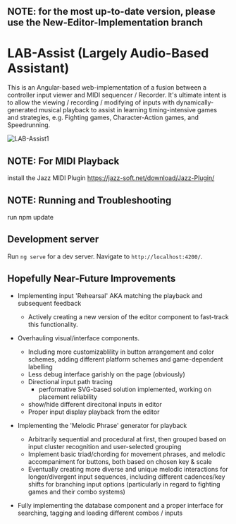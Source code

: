 ## NOTE: for the most up-to-date version, please use the New-Editor-Implementation branch

# LAB-Assist (Largely Audio-Based Assistant)

This is an Angular-based web-implementation of a fusion between a controller input viewer and MIDI sequencer / Recorder. It's ultimate intent is to allow the viewing / recording / modifying of inputs with dynamically-generated musical playback to assist in learning timing-intensive games and strategies, e.g. Fighting games, Character-Action games, and Speedrunning.

![LAB-Assist1](https://user-images.githubusercontent.com/32592141/129633488-5f3e5bd9-b2d3-4445-a373-1e3725a880a5.png)

## NOTE: For MIDI Playback
install the Jazz MIDI Plugin
https://jazz-soft.net/download/Jazz-Plugin/

## NOTE: Running and Troubleshooting

run npm update

## Development server
Run `ng serve` for a dev server. Navigate to `http://localhost:4200/`.

## Hopefully Near-Future Improvements

[//]: # (diff: -red +green !yellow #gray @@purpleBold@@)
- Implementing input 'Rehearsal' AKA matching the playback and subsequent feedback
  - Actively creating a new version of the editor component to fast-track this functionality.
- Overhauling visual/interface components.
  - Including more customizablility in button arrangement and color schemes, adding different platform schemes and game-dependent labelling
  - Less debug interface garishly on the page (obviously)
  - Directional input path tracing 
    - performative SVG-based solution implemented, working on placement reliability
  - show/hide different direcitonal inputs in editor
  - Proper input display playback from the editor
- Implementing the 'Melodic Phrase' generator for playback
  - Arbitrarily sequential and procedural at first, then grouped based on input cluster recognition and user-selected grouping
  - Implement basic triad/chording for movement phrases, and melodic accompaniment for buttons, both based on chosen key & scale
  - Eventually creating more diverse and unique melodic interactions for longer/divergent input sequences, including different cadences/key shifts for branching input options (particularly in regard to fighting games and their combo systems)

- Fully implementing the database component and a proper interface for searching, tagging and loading different combos / inputs
